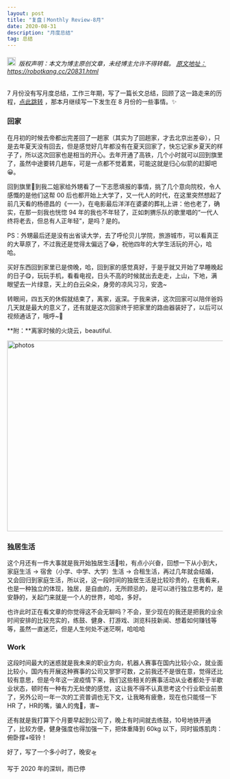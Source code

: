 ```yaml
---
layout: post
title: "复盘丨Monthly Review-8月"
date: 2020-08-31 
description: "月度总结"
tag: 总结
---   
```


<h6><img src="https://robotkang-1257995526.cos.ap-chengdu.myqcloud.com/icon/copyright.png" alt="copyright" style="display:inline;margin-bottom: -5px;" width="20" height="20"> 版权声明：本文为博主原创文章，未经博主允许不得转载。
<a target="_blank" href="https://robotkang.cc/20831.html">原文地址：https://robotkang.cc/20831.html </a>
</h6>                    

7 月份没有写月度总结，工作三年期，写了一篇长文总结，回顾了这一路走来的历程，<a href="https://robotkang.cc/20719.html" target="_blank">点此跳转</a> ，那本月继续写一下发生在 8 月份的一些事情。✨           

### 回家          

在月初的时候去帝都出完差回了一趟家（其实为了回趟家，才去北京出差😆），只是去年夏天没有回去，但是感觉好几年都没有在夏天回家了，快忘记家乡夏天的样子了，所以这次回家也是相当的开心。去年开通了高铁，几个小时就可以回到旗里了，虽然中途要转几趟车，可是一点都不觉着累，可能这就是归心似箭的赶脚吧😀。              

回到旗里🚕到我二姐家给外甥看了一下志愿填报的事情，挑了几个意向院校，令人感慨的是他们这帮 00 后也都开始上大学了，又一代人的时代，在这里突然想起了前几天看的杨德昌的《一一》，在电影最后洋洋在婆婆的葬礼上讲：他也老了，确实，在那一刻我也恍惚 94 年的我也不年轻了，正如刺猬乐队的歌里唱的“一代人终将老去，但总有人正年轻”，是吗？是的。              

PS：外甥最后还是没有出省读大学，去了呼伦贝儿学院，旅游城市，可以看真正的大草原了，不过我还是觉得太偏远了😂，祝他四年的大学生活玩的开心，哈哈。               

买好东西回到家里已是傍晚，哈，回到家的感觉真好，于是乎就又开始了早睡晚起的日子😋，玩玩手机，看看电视，日头不高的时候就出去走走，上山，下地，满眼望去一片绿意，天上的白云朵朵，身旁的凉风习习，安逸~                  

转眼间，四五天的休假就结束了，离家，返深。于我来讲，这次回家可以陪伴爸妈几天就是最大的意义了，还有就是这次回家终于把家里的路由器装好了，以后可以视频通话了，哦呼~🎈                 

**附：**离家时候的火烧云，beautiful.           

<a href="http://p.comworld.club/?aff=Q" target="_blank"><img src="https://robotkang-1257995526.cos.ap-chengdu.myqcloud.com/image/20200831.jpg" width="804" height="445" alt="photos"/></a>                                


### 独居生活           

这个月还有一件大事就是我开始独居生活🗽啦，有点小兴奋，回想一下从小到大，家庭生活 → 宿舍（小学、中学、大学）生活 → 合租生活，再过几年就会结婚，又会回归到家庭生活，所以说，这一段时间的独居生活是比较珍贵的，在我看来，也是一种独立的体现，独居，是自由的，无所顾忌的，是可以进行独立思考的，是安静的，关起门来就是一个人的世界，哈哈，多好。            

也许此时正在看文章的你觉得这不会无聊吗？不会，至少现在的我还是把我的业余时间安排的比较充实的，练鼓、健身、打游戏、浏览科技新闻、想着如何赚钱等等，虽然一直迷茫，但是人生何处不迷茫啊，哈哈哈            


### Work               

这段时间最大的迷惑就是我未来的职业方向，机器人赛事在国内比较小众，就业面比较小，国内有开展这种赛事的公司又寥寥可数，之前我还不是很在意，觉得还比较有意思，但是今年这一波疫情下来，我们这些相关的赛事活动从业者都处于半歇业状态，顿时有一种有力无处使的感觉，这让我不得不认真思考这个行业职业前景了，另外公司一年一次的工资普调也无下文，让我略有疲惫，现在也只能怪一下 HR 了，HR的嘴，骗人的鬼🙈，害~            

还有就是我打算下个月要早起到公司了，晚上有时间就去练鼓，10号地铁开通了，比较方便，健身强度也得加强一下，把体重降到 60kg 以下，同时锻炼肌肉：俯卧撑+哑铃！          

好了，写了一个多小时了，晚安🛸             

写于 2020 年的深圳，雨已停               









  
















